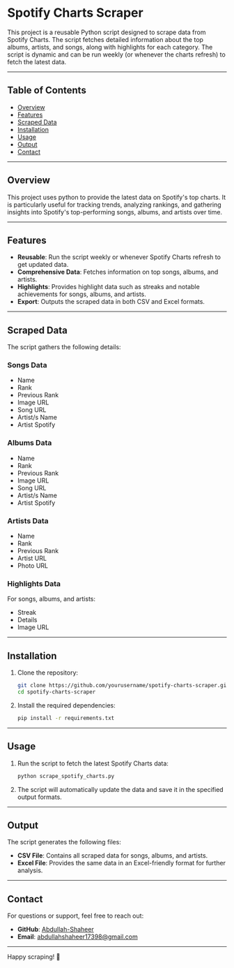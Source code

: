 # Spotify Charts Scraper

This project is a reusable Python script designed to scrape data from Spotify Charts. The script fetches detailed information about the top albums, artists, and songs, along with highlights for each category. The script is dynamic and can be run weekly (or whenever the charts refresh) to fetch the latest data.

---

## Table of Contents

- [Overview](#overview)
- [Features](#features)
- [Scraped Data](#scraped-data)
- [Installation](#installation)
- [Usage](#usage)
- [Output](#output)
- [Contact](#contact)

---

## Overview

This project uses python to provide the latest data on Spotify's top charts. It is particularly useful for tracking trends, analyzing rankings, and gathering insights into Spotify's top-performing songs, albums, and artists over time.

---

## Features

- **Reusable**: Run the script weekly or whenever Spotify Charts refresh to get updated data.
- **Comprehensive Data**: Fetches information on top songs, albums, and artists.
- **Highlights**: Provides highlight data such as streaks and notable achievements for songs, albums, and artists.
- **Export**: Outputs the scraped data in both CSV and Excel formats.

---

## Scraped Data

The script gathers the following details:

### Songs Data
- Name
- Rank
- Previous Rank
- Image URL
- Song URL
- Artist/s Name
- Artist Spotify

### Albums Data
- Name
- Rank
- Previous Rank
- Image URL
- Song URL
- Artist/s Name
- Artist Spotify

### Artists Data
- Name
- Rank
- Previous Rank
- Artist URL
- Photo URL

### Highlights Data
For songs, albums, and artists:
- Streak
- Details
- Image URL

---

## Installation

1. Clone the repository:
   ```bash
   git clone https://github.com/yourusername/spotify-charts-scraper.git
   cd spotify-charts-scraper
   ```

2. Install the required dependencies:
   ```bash
   pip install -r requirements.txt
   ```
---

## Usage

1. Run the script to fetch the latest Spotify Charts data:
   ```bash
   python scrape_spotify_charts.py
   ```

2. The script will automatically update the data and save it in the specified output formats.

---

## Output

The script generates the following files:
- **CSV File**: Contains all scraped data for songs, albums, and artists.
- **Excel File**: Provides the same data in an Excel-friendly format for further analysis.

---

## Contact

For questions or support, feel free to reach out:
- **GitHub**: [Abdullah-Shaheer](https://github.com/Abdullah-Shaheer)
- **Email**: abdullahshaheer17398@gmail.com

---

Happy scraping! 🎵
